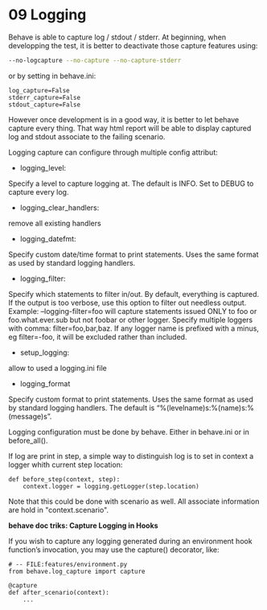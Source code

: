 # 09 Logging

Behave is able to capture log / stdout / stderr.
At beginning, when developping the test, it is better to deactivate those capture features using:
```bash
--no-logcapture --no-capture --no-capture-stderr
```
or by setting in behave.ini:
```
log_capture=False
stderr_capture=False
stdout_capture=False
```

However once development is in a good way, it is better to let behave capture every thing. That way html report will be able to display captured log and stdout associate to the failing scenario.

Logging capture can configure through multiple config attribut:
- logging_level: 

Specify a level to capture logging at. The default is INFO. Set to DEBUG to capture every log.
- logging_clear_handlers:

 remove all existing handlers
- logging_datefmt:

 Specify custom date/time format to print statements. Uses the same format as used by standard logging handlers.
- logging_filter:

 Specify which statements to filter in/out. By default, everything is captured. If the output is too verbose, use this option to filter out needless output. Example: –logging-filter=foo will capture statements issued ONLY to foo or foo.what.ever.sub but not foobar or other logger. Specify multiple loggers with comma: filter=foo,bar,baz. If any logger name is prefixed with a minus, eg filter=-foo, it will be excluded rather than included.
- setup_logging:

 allow to used a logging.ini file
- logging_format

Specify custom format to print statements. Uses the same format as used by standard logging handlers. The default is “%(levelname)s:%(name)s:%(message)s”.

Logging configuration must be done by behave. Either in behave.ini or in before_all().

If log are print in step, a simple way to distinguish log is to set in context a logger whith current step location:
```
def before_step(context, step):
    context.logger = logging.getLogger(step.location)
```
Note that this could be done with scenario as well. All associate information are hold in "context.scenario".


__behave doc triks: Capture Logging in Hooks__

If you wish to capture any logging generated during an environment hook function’s invocation, you may use the capture() decorator, like:

```
# -- FILE:features/environment.py
from behave.log_capture import capture

@capture
def after_scenario(context):
    ...
```